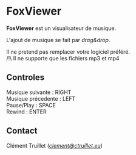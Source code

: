 # FoxViewer

**FoxViewer** est un visualisateur de musique.   

L'ajout de musique se fait par *drag&drop*.

   


Il ne pretend pas remplacer votre logiciel préféré.   
/!\ Il ne supporte que les fichiers mp3 et mp4


## Controles
Musique suivante : RIGHT   
Musique précedente : LEFT   
Pause/Play : SPACE   
Rewind : ENTER   

## Contact
Clément Truillet (*clement@ctruillet.eu*)

